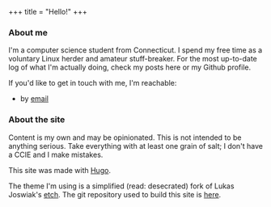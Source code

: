 +++
title = "Hello!"
+++

### About me

I'm a computer science student from Connecticut. I spend my free time as a voluntary Linux herder and amateur stuff-breaker. For the most up-to-date log of what I'm actually doing, check my posts here or my Github profile.

If you'd like to get in touch with me, I'm reachable:
- by [email](mailto:contact@wporter.org)

### About the site

Content is my own and may be opinionated. This is not intended to be anything serious. Take everything with at least one grain of salt; I don't have a CCIE and I make mistakes.

This site was made with [Hugo](https://gohugo.io).

The theme I'm using is a simplified (read: desecrated) fork of Lukas Joswiak's [etch](https://github.com/LukasJoswiak/etch). The git repository used to build this site is [here](https://github.com/hpst3r/etch).